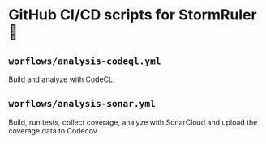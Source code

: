 <!--=-=-=-=-=-=-=-=-=-=-=-=-=-=-=-=-=-=-=-=-=-=-=-=-=-=-=-=-=-=-=-=-=-=-=-=-=-->
# GitHub CI/CD scripts for StormRuler🦜
<!--=-=-=-=-=-=-=-=-=-=-=-=-=-=-=-=-=-=-=-=-=-=-=-=-=-=-=-=-=-=-=-=-=-=-=-=-=-->

<!----------------------------------------------------------------------------->
## `worflows/analysis-codeql.yml`
<!----------------------------------------------------------------------------->
Build and analyze with CodeCL.

<!----------------------------------------------------------------------------->
## `worflows/analysis-sonar.yml`
<!----------------------------------------------------------------------------->
Build, run tests, collect coverage, analyze with SonarCloud and upload the 
coverage data to Codecov.
